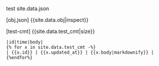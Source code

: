 

test site.data.json

[obj.json]
{{site.data.obj|inspect}}

[test-cmt]
{{site.data.test_cmt|size}}

```
|id|time|body| 
{% for x in site.data.test_cmt -%}
| {{x.id}} | {{x.updated_at}} | {{x.body|markdownify}} | 
{%endfor%}
```
